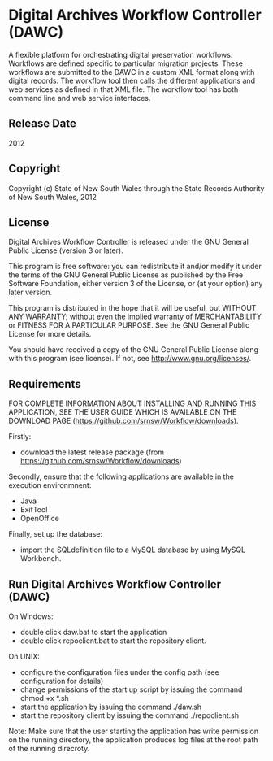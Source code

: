 # Digital Archives Workflow Controller (DAWC)

A flexible platform for orchestrating digital preservation workflows.  Workflows are defined specific to particular migration projects. These workflows are submitted to the DAWC in a custom XML format along with digital records. The workflow tool then calls the different applications and web services as defined in that XML file. The workflow tool has both command line and web service interfaces. 

## Release Date

2012

## Copyright

Copyright (c) State of New South Wales through the State Records Authority of New South Wales, 2012

## License

Digital Archives Workflow Controller is released under the GNU General Public License (version 3 or later).

This program is free software: you can redistribute it and/or modify
it under the terms of the GNU General Public License as published by
the Free Software Foundation, either version 3 of the License, or
(at your option) any later version.

This program is distributed in the hope that it will be useful,
but WITHOUT ANY WARRANTY; without even the implied warranty of
MERCHANTABILITY or FITNESS FOR A PARTICULAR PURPOSE.  See the
GNU General Public License for more details.

You should have received a copy of the GNU General Public License
along with this program (see license).  If not, see <http://www.gnu.org/licenses/>.

## Requirements

FOR COMPLETE INFORMATION ABOUT INSTALLING AND RUNNING THIS APPLICATION, SEE THE USER GUIDE WHICH IS AVAILABLE ON THE DOWNLOAD PAGE (https://github.com/srnsw/Workflow/downloads).

Firstly:

- download the latest release package (from https://github.com/srnsw/Workflow/downloads)

Secondly, ensure that the following applications are available in the execution environmnent:

- Java
- ExifTool
- OpenOffice

Finally, set up the database:

- import the SQLdefinition file to a MySQL database by using MySQL Workbench.

## Run Digital Archives Workflow Controller (DAWC)

On Windows:

- double click daw.bat to start the application
- double click repoclient.bat to start the repository client.

On UNIX:

- configure the configuration files under the config path (see configuration for details)
- change permissions of the start up script by issuing the command chmod +x *.sh
- start the application by issuing the command ./daw.sh
- start the repository client by issuing the command ./repoclient.sh

Note: Make sure that the user starting the application has write permission on the running directory, the application produces log files at the root path of the running direcroty.
